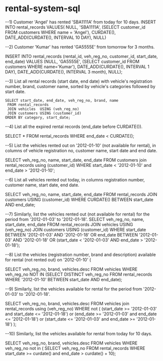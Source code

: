 # rental-system-sql

--1) Customer 'Angel' has rented 'SBA1111A' from today for 10 days. 
INSERT INTO rental_records 
VALUES(
NULL,
'SBA1111A',
(SELECT customer_id
FROM customers
WHERE name = 'Angel'),
CURDATE(), DATE_ADD(CURDATE(), INTERVAL 10 DAY),
NULL)


--2) Customer 'Kumar' has rented 'GA5555E' from tomorrow for 3 months.

INSERT INTO rental_records 
(rental_id, veh_reg_no, customer_id, start_date, end_date)
VALUES
 (NULL,
    'GA5555E', 
    (SELECT customer_id FROM customers WHERE name='Kumar'),
    DATE_ADD(CURDATE(), INTERVAL 1 DAY),
    DATE_ADD(CURDATE(), INTERVAL 3 month),
    NULL); 


--3) List all rental records (start date, end date) with vehicle's registration number, brand, customer name, sorted by vehicle's categories followed by start date.
	
	SELECT start_date, end_date, veh_reg_no, brand, name
	 FROM rental_records 
	 JOIN vehicles  USING (veh_reg_no)
	 JOIN customers USING (customer_id)
	ORDER BY category, start_date;
	
	
--4) List all the expired rental records (end_date before CURDATE()).
	
  SELECT * FROM rental_records WHERE end_date < CURDATE();
	

--5) List the vehicles rented out on '2012-01-10' (not available for rental), in columns of vehicle registration no, customer name, start date and end date. 

SELECT veh_reg_no, name, start_date, end_date
FROM customers join rental_records using (customer_id)
WHERE start_date < '2012-01-10' and end_date > '2012-01-10';


--6) List all vehicles rented out today, in columns registration number, customer name, start date, end date.

SELECT  veh_reg_no, name, start_date, end_date
FROM rental_records
JOIN customers USING (customer_id)
WHERE CURDATE() BETWEEN start_date AND end_date;


--7) Similarly, list the vehicles rented out (not available for rental) for the period from '2012-01-03' to '2012-01-18'. 
SELECT veh_reg_no, name, start_date, end_date
FROM rental_records 
  JOIN vehicles USING (veh_reg_no)
  JOIN customers  USING (customer_id)
WHERE start_date BETWEEN '2012-01-03' AND '2012-01-18'
   OR end_date BETWEEN '2012-01-03' AND '2012-01-18'
   OR (start_date < '2012-01-03' AND end_date > '2012-01-18');

--8) List the vehicles (registration number, brand and description) available for rental (not rented out) on '2012-01-10' (

SELECT veh_reg_no, brand, vehicles.desc
FROM vehicles
WHERE
   veh_reg_no NOT IN
      (SELECT DISTINCT veh_reg_no FROM rental_records
       WHERE '2012-01-10' BETWEEN start_date AND end_date);

--9) Similarly, list the vehicles available for rental for the period from '2012-01-03' to '2012-01-18'.

SELECT veh_reg_no, brand, vehicles.desc
FROM vehicles join rental_records using (veh_reg_no)
WHERE not (
	(start_date >= '2012-01-03' and start_date <= '2012-01-18') 
	or (end_date >= '2012-01-03' and end_date <= '2012-01-18')
    or (start_date <= '2012-01-03' and end_date >= '2012-01-18')
);


--10) Similarly, list the vehicles available for rental from today for 10 days.

SELECT veh_reg_no, brand, vehicles.desc 
FROM vehicles 
WHERE veh_reg_no not in (
SELECT veh_reg_no 
FROM rental_records 
WHERE start_date >= curdate() and end_date > curdate() + 10);
